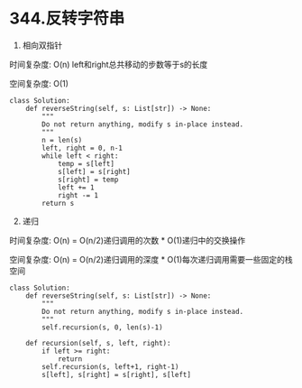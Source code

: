# 344.反转字符串

1. 相向双指针

时间复杂度: O(n) left和right总共移动的步数等于s的长度

空间复杂度: O(1)

```python3
class Solution:
    def reverseString(self, s: List[str]) -> None:
        """
        Do not return anything, modify s in-place instead.
        """
        n = len(s)
        left, right = 0, n-1
        while left < right:
            temp = s[left]
            s[left] = s[right]
            s[right] = temp
            left += 1
            right -= 1
        return s
```

2. 递归

时间复杂度: O(n) = O(n/2)递归调用的次数 * O(1)递归中的交换操作

空间复杂度: O(n) = O(n/2)递归调用的深度 * O(1)每次递归调用需要一些固定的栈空间

```python3
class Solution:
    def reverseString(self, s: List[str]) -> None:
        """
        Do not return anything, modify s in-place instead.
        """
        self.recursion(s, 0, len(s)-1)
    
    def recursion(self, s, left, right):
        if left >= right:
            return
        self.recursion(s, left+1, right-1)
        s[left], s[right] = s[right], s[left]
```
